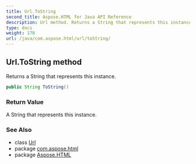 ```yaml
---
title: Url.ToString
second_title: Aspose.HTML for Java API Reference
description: Url method. Returns a String that represents this instance
type: docs
weight: 170
url: /java/com.aspose.html/url/toString/
---
```

## Url.ToString method

Returns a String that represents this instance.

```java
public String ToString()
```

### Return Value

A String that represents this instance.

### See Also

* class [Url](../)
* package [com.aspose.html](../../../com.aspose.html/)
* package [Aspose.HTML](../../../)
